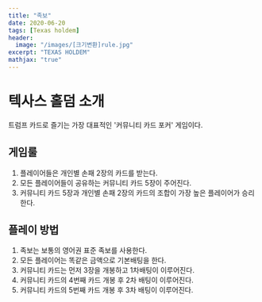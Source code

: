 ```yaml
---
title: "족보"
date: 2020-06-20
tags: [Texas holdem]
header:
  image: "/images/[크기변환]rule.jpg"
excerpt: "TEXAS HOLDEM"
mathjax: "true"
---
```


# 텍사스 홀덤 소개

트럼프 카드로 즐기는 가장 대표적인 '커뮤니티 카드 포커' 게임이다.

## 게임룰

1. 플레이어들은 개인별 손패 2장의 카드를 받는다.
2. 모든 플레이어들이 공유하는 커뮤니티 카드 5장이 주어진다.
3. 커뮤니티 카드 5장과 개인별 손패 2장의 카드의 조합이 가장 높은 플레이어가 승리한다.

## 플레이 방법

1. 족보는 보통의 영어권 표준 족보를 사용한다.
2. 모든 플레이어는 똑같은 금액으로 기본배팅을 한다.
3. 커뮤니티 카드는 먼저 3장을 개봉하고 1차배팅이 이루어진다.
4. 커뮤니티 카드의 4번째 카드 개봉 후 2차 배팅이 이루어진다.
5. 커뮤니티 카드의 5번째 카드 개봉 후 3차 배팅이 이루어진다.

